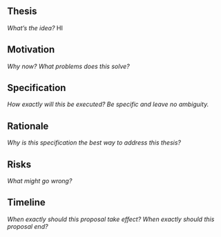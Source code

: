 ## Thesis

*What’s the idea?*
HI
## Motivation

*Why now? What problems does this solve?*

## Specification

*How exactly will this be executed? Be specific and leave no ambiguity.*

## Rationale

*Why is this specification the best way to address this thesis?*

## Risks

*What might go wrong?*

## Timeline

*When exactly should this proposal take effect? When exactly should this proposal end?*
